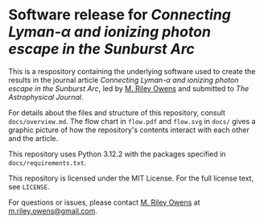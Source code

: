 # Software release for *Connecting Lyman-α and ionizing photon escape in the Sunburst Arc*

This is a respository containing the underlying software used to create the results in the journal article *Connecting Lyman-α and ionizing photon escape in the Sunburst Arc*, led by [M. Riley Owens](https://mrileyowens.github.io) and submitted to *The Astrophysical Journal*.

For details about the files and structure of this repository, consult `docs/overview.md`. The flow chart in `flow.pdf` and `flow.svg` in `docs/` gives a graphic picture of how the repository's contents interact with each other and the article.

This repository uses Python 3.12.2 with the packages specified in `docs/requirements.txt`.

This repository is licensed under the MIT License. For the full license text, see `LICENSE`.

For questions or issues, please contact [M. Riley Owens](https://mrileyowens.github.io) at m.riley.owens@gmail.com.